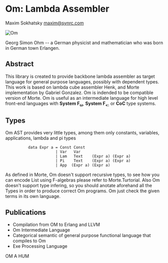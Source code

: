 Om: Lambda Assembler
====================

Maxim Sokhatsky maxim@synrc.com

![Om](http://upload.wikimedia.org/wikipedia/commons/thumb/2/2a/Georg_Simon_Ohm3.jpg/200px-Georg_Simon_Ohm3.jpg)

Georg Simon Ohm -- a German physicist and mathematician who was born in German town Erlangen.

Abstract
--------

This library is created to provide backbone lambda assembler as target language for
general purpose languages, possibly with dependent types. This work is based on lambda
cube assembler Henk, and Morte implementation by Gabriel Gonzalez. Om is indended
to be compatible version of Morte. Om is useful as an intermediate language for
high level front-end languages with <b>System F<sub>ω<sub></b>, <b>System F<sub>&lt;:</sub></b> or
<b>CoC</b> type systems.

Types
-----

Om AST provides very little types, among them only constants, variables, applications, lambda and pi types

```
          data Expr a = Const Const
                      | Var   Var
                      | Lam   Text    (Expr a) (Expr a)
                      | Pi    Text    (Expr a) (Expr a)
                      | App  (Expr a) (Expr a)
```

As defined in Morte, Om doesn't support recursive types, to see how you can encode List
using F-algebras please refer to Morte.Turtorial. Also Om doesn't support type infering,
so you should anotate aforehand all the Types in order to produce correct Om programs.
Om just check the given terms in its own language.

Publications
------------

* Compilation from OM to Erlang and LLVM
* Om Intermediate Language
* Categorical semantic of general purpose functional language that compiles to Om
* Exe Processing Language

OM A HUM

